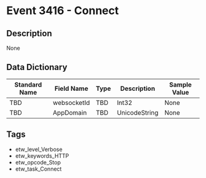 # Event 3416 - Connect

## Description
None

## Data Dictionary
|Standard Name|Field Name|Type|Description|Sample Value|
|---|---|---|---|---|
|TBD|websocketId|TBD|Int32|None|None|
|TBD|AppDomain|TBD|UnicodeString|None|None|

## Tags
* etw_level_Verbose
* etw_keywords_HTTP
* etw_opcode_Stop
* etw_task_Connect